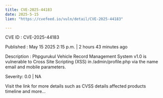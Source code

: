```yaml
---
title: CVE-2025-44183
date: 2025-5-15
lien: "https://cvefeed.io/vuln/detail/CVE-2025-44183"

---
```


CVE ID : CVE-2025-44183

Published :  May 15
2025
2:15 p.m. | 2 hours
43 minutes ago

Description : Phpgurukul Vehicle Record Management System v1.0 is vulnerable to Cross Site Scripting (XSS) in /admin/profile.php via the name
email
and mobile parameters.

Severity: 0.0 | NA

Visit the link for more details
such as CVSS details
affected products
timeline
and more...
